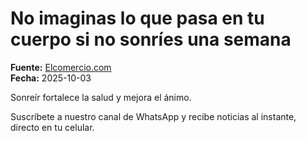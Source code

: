# No imaginas lo que pasa en tu cuerpo si no sonríes una semana

**Fuente:** [Elcomercio.com](https://www.elcomercio.com/tendencias/salud/dia-mundial-de-la-sonrisa/)  
**Fecha:** 2025-10-03

Sonreír fortalece la salud y mejora el ánimo.

Suscríbete a nuestro canal de WhatsApp y recibe noticias al instante, directo en tu celular.
